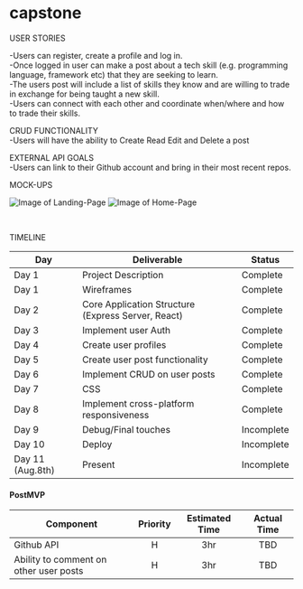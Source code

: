 # capstone


USER STORIES

-Users can register, create a profile and log in.<br>
-Once logged in user can make a post about a tech skill (e.g. programming language, framework etc) that they are seeking to learn. <br>
-The users post will include a list of skills they know and are willing to trade in exchange for being taught a new skill.<br>
-Users can connect with each other and coordinate when/where and how to trade their skills. <br>


CRUD FUNCTIONALITY<br>
-Users will have the ability to Create Read Edit and Delete a post<br>

EXTERNAL API GOALS<br>
-Users can link to their Github account and bring in their most recent repos.<br>

MOCK-UPS<br>



![Image of Landing-Page](https://imgur.com/SsYa5Ba)
![Image of Home-Page](https://imgur.com/LtEZcpm)

<br>

TIMELINE


|  Day | Deliverable | Status
|---|---| ---|
|Day 1| Project Description | Complete
|Day 1| Wireframes  | Complete
|Day 2| Core Application Structure (Express Server, React) | Complete
|Day 3| Implement user Auth | Complete
|Day 4| Create user profiles  | Complete
|Day 5| Create user post functionality | Complete
|Day 6| Implement CRUD on user posts | Complete
|Day 7| CSS | Complete
|Day 8| Implement cross-platform responsiveness | Complete
|Day 9| Debug/Final touches | Incomplete
|Day 10| Deploy | Incomplete
|Day 11 (Aug.8th)| Present | Incomplete


#### PostMVP
| Component | Priority | Estimated Time |  Actual Time |
| --- | :---: |  :---: | :---: | 
| Github API | H | 3hr | TBD |
| Ability to comment on other user posts | H | 3hr | TBD |


